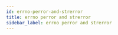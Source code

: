 ```yaml
---
id: errno-perror-and-strerror
title: errno perror and strerror
sidebar_label: errno perror and strerror
---
```



#
